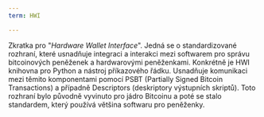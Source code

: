 ```yaml
---
term: HWI

---
```

Zkratka pro "*Hardware Wallet Interface*". Jedná se o standardizované rozhraní, které usnadňuje integraci a interakci mezi softwarem pro správu bitcoinových peněženek a hardwarovými peněženkami. Konkrétně je HWI knihovna pro Python a nástroj příkazového řádku. Usnadňuje komunikaci mezi těmito komponentami pomocí PSBT (Partially Signed Bitcoin Transactions) a případně Descriptors (deskriptory výstupních skriptů). Toto rozhraní bylo původně vyvinuto pro jádro Bitcoinu a poté se stalo standardem, který používá většina softwaru pro peněženky.